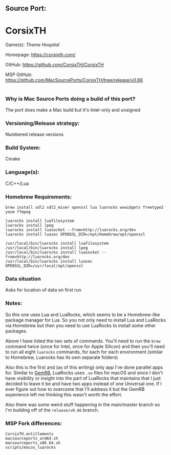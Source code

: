 ## Source Port:
# CorsixTH

Game(s): *Theme Hospital*

Homepage: https://corsixth.com/

GitHub: https://github.com/CorsixTH/CorsixTH

MSP GitHub: https://github.com/MacSourcePorts/CorsixTH/tree/release/v0.66

#
### Why is Mac Source Ports doing a build of this port?
The port does make a Mac build but it's Intel-only and unsigned

### Versioning/Release strategy:
Numbered release versions

### Build System: 
Cmake

### Language(s):
C/C++/Lua

### Homebrew Requirements:

```
brew install sdl2 sdl2_mixer openssl lua luarocks wxwidgets freetype2 yasm ffmpeg

luarocks install luafilesystem
luarocks install lpeg
luarocks install luasocket --from=http://luarocks.org/dev
luarocks install luasec OPENSSL_DIR=/opt/Homebrew/opt/openssl

/usr/local/bin/luarocks install luafilesystem
/usr/local/bin/luarocks install lpeg
/usr/local/bin/luarocks install luasocket --from=http://luarocks.org/dev
/usr/local/bin/luarocks install luasec OPENSSL_DIR=/usr/local/opt/openssl

```
### Data situation
Asks for location of data on first run

### Notes:
So this one uses Lua and LuaRocks, which seems to be a Homebrew-like package manager for Lua. So you not only need to install Lua and LuaRocks via Homebrew but then you need to use LuaRocks to install some other packages. 

Above I have listed the two sets of commands. You'll need to run the `brew` command twice (once for Intel, once for Apple Silicon) and then you'll need to run all eight `luarocks` commands, for each for each environment (similar to Homebrew, Luarocks has its own separate folders)

Also this is the first and (as of this writing) only app I've done parallel apps for. Similar to [GemRB](GemRB.md), LuaRocks uses `.so` files for macOS and since I don't have visibility or insight into the part of LuaRocks that maintains that I just decided to leave it be and have two apps instead of one Universal one. If I ever figure out how to overcome that I'll address it but the GemRB experience left me thinking this wasn't worth the effort. 

Also there was some weird stuff happening in the main/master branch so I'm building off of the `release/v0.66` branch.

### MSP Fork differences:
```
CorsixTH.entitlements
macsourceports_arm64.sh
macsourceports_x86_64.sh
scripts/macos_luarocks
```